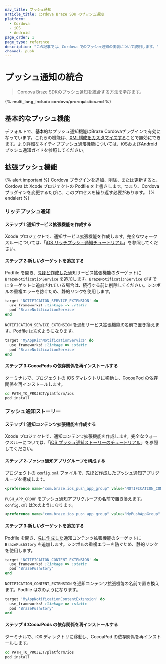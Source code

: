 ```yaml
---
nav_title: プッシュ通知
article_title: Cordova Braze SDK のプッシュ通知
platform:
  - Cordova
  - iOS
  - Android
page_order: 1
page_type: reference
description: "この記事では、Cordova でのプッシュ通知の実装について説明します。"
channel: push
---
```


# プッシュ通知の統合

> Cordova Braze SDKのプッシュ通知を統合する方法を学びます。

{% multi_lang_include cordova/prerequisites.md %}

## 基本的なプッシュ機能

デフォルトで、基本的なプッシュ通知機能はBraze Cordovaプラグインで有効になっています。これらの機能は、[XML構成をカスタマイズする]({{site.baseurl}}/developer_guide/platform_integration_guides/cordova/initial_setup/customizations/#customization-options)ことで無効にできます。より詳細なネイティブプッシュ通知機能については、[iOS]({{site.baseurl}}/developer_guide/platform_integration_guides/swift/push_notifications/integration/)および[Android]({{site.baseurl}}/developer_guide/platform_integration_guides/android/push_notifications/android/integration/standard_integration/)プッシュ通知ガイドを参照してください。

## 拡張プッシュ機能

{% alert important %}
Cordova プラグインを追加、削除、または更新すると、Cordova は Xcode プロジェクトの Podfile を上書きします。つまり、Cordova プラグインを変更するたびに、このプロセスを繰り返す必要があります。
{% endalert %}

### リッチプッシュ通知

#### ステップ 1:通知サービス拡張機能を作成する

Xcode プロジェクトで、通知サービス拡張機能を作成します。完全なウォークスルーについては、「[iOS リッチプッシュ通知チュートリアル](https://braze-inc.github.io/braze-swift-sdk/tutorials/braze/b2-rich-push-notifications)」を参照してください。

#### ステップ 2:新しいターゲットを追加する

Podfile を開き、[先ほど作成した](#step-1-create-a-notification-service-extension)通知サービス拡張機能のターゲットに `BrazeNotificationService` を追加します。`BrazeNotificationService` がすでにターゲットに追加されている場合は、続行する前に削除してください。シンボルの重複エラーを防ぐため、静的リンクを使用します。

```ruby
target 'NOTIFICATION_SERVICE_EXTENSION' do
  use_frameworks! :linkage => :static
  pod 'BrazeNotificationService'
end
```

`NOTIFICATION_SERVICE_EXTENSION` を通知サービス拡張機能の名前で置き換えます。Podfile は次のようになります。

```ruby
target 'MyAppRichNotificationService' do
  use_frameworks! :linkage => :static
  pod 'BrazeNotificationService'
end
```

#### ステップ 3:CocoaPods の依存関係を再インストールする

ターミナルで、プロジェクトの iOS ディレクトリに移動し、CocoaPod の依存関係を再インストールします。

```bash
cd PATH_TO_PROJECT/platform/ios
pod install
```

### プッシュ通知ストーリー

#### ステップ 1:通知コンテンツ拡張機能を作成する

Xcode プロジェクトで、通知コンテンツ拡張機能を作成します。完全なウォークスルーについては、「[iOS プッシュ通知ストーリーのチュートリアル](https://braze-inc.github.io/braze-swift-sdk/tutorials/braze/b3-push-stories/)」を参照してください。

#### ステップ 2:プッシュ通知アプ​​リグループを構成する

プロジェクトの `config.xml` ファイルで、[先ほど作成した](#step-1-create-a-notification-content-extension)プッシュ通知アプリグループを構成します。

```xml
<preference name="com.braze.ios_push_app_group" value="NOTIFICATION_CONTENT_EXTENTION" />
```

`PUSH_APP_GROUP` をプッシュ通知アプ​​リグループの名前で置き換えます。`config.xml` は次のようになります。

```xml
<preference name="com.braze.ios_push_app_group" value="MyPushAppGroup" />
```

#### ステップ 3:新しいターゲットを追加する

Podfile を開き、[先に作成した](#step-1-create-a-notification-content-extension)通知コンテンツ拡張機能のターゲットに `BrazePushStory` を追加します。シンボルの重複エラーを防ぐため、静的リンクを使用します。

```ruby
target 'NOTIFICATION_CONTENT_EXTENSION' do
  use_frameworks! :linkage => :static
  pod 'BrazePushStory'
end
```

`NOTIFICATION_CONTENT_EXTENSION` を通知コンテンツ拡張機能の名前で置き換えます。Podfile は次のようになります。

```ruby
target 'MyAppNotificationContentExtension' do
  use_frameworks! :linkage => :static
  pod 'BrazePushStory'
end
```

#### ステップ 4:CocoaPods の依存関係を再インストールする

ターミナルで、iOS ディレクトリに移動し、CocoaPod の依存関係を再インストールします。

```bash
cd PATH_TO_PROJECT/platform/ios
pod install
```
